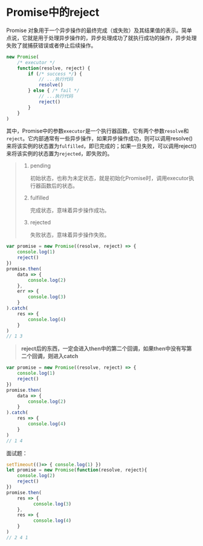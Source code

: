 # Promise中的reject

Promise 对象用于一个异步操作的最终完成（或失败）及其结果值的表示。简单点说，它就是用于处理异步操作的，异步处理成功了就执行成功的操作，异步处理失败了就捕获错误或者停止后续操作。

```javascript
new Promise(
	/* executor */
	function(resolve, reject) {
		if (/* success */) {
			// ...执行代码
			resolve()
		} else { /* fail */
			// ...执行代码
			reject()
        }
    }
)
```

其中，Promise中的参数`executor`是一个执行器函数，它有两个参数`resolve`和`reject`。它内部通常有一些异步操作，如果异步操作成功，则可以调用resolve()来将该实例的状态置为`fulfilled`，即已完成的；如果一旦失败，可以调用reject()来将该实例的状态置为`rejected`，即失败的。

> 1. pending
>
>    初始状态，也称为未定状态，就是初始化Promise时，调用executor执行器函数后的状态。
>
> 2. fulfilled
>
>    完成状态，意味着异步操作成功。
>
> 3. rejected
>
>    失败状态，意味着异步操作失败。

```javascript
var promise = new Promise((resolve, reject) => {
    console.log(1)
    reject()
})
promise.then(
	data => {
    	console.log(2)
 	},
	err => {
    	console.log(3)
 	}
).catch(
    res => {
        console.log(4)
	}
)
// 1 3
```

> **reject后的东西，一定会进入then中的第二个回调，如果then中没有写第二个回调，则进入catch**

```javascript
var promise = new Promise((resolve, reject) => {
    console.log(1)
    reject()
})
promise.then(
    data => {
    	console.log(2)
 	}
).catch(
    res => {
        console.log(4)
	}
)
// 1 4
```

面试题：

```javascript
setTimeout(()=> { console.log(1) })
let promise = new Promise(function(resolve, reject){
	console.log(2)
	reject()
})
promise.then(
    res => {
          console.log(3)
    },
    res => {
          console.log(4)
    }
)
// 2 4 1
```

